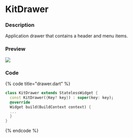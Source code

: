 # KitDrawer

### Description

Application drawer that contains a header and menu items.

### Preview

![](../../.gitbook/assets/Screenshot\_20211224-181106.jpg)

### Code

{% code title="drawer.dart" %}
```dart
class KitDrawer extends StatelessWidget {
  const KitDrawer({Key? key}) : super(key: key);
  @override
  Widget build(BuildContext context) {
  ...
  }
}
```
{% endcode %}
